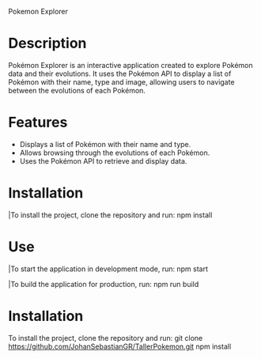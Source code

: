 Pokemon Explorer

# Description
Pokémon Explorer is an interactive application created to explore Pokémon data and their evolutions. It uses the Pokémon API to display a list of Pokémon with their name, type and image, allowing users to navigate between the evolutions of each Pokémon.

# Features
- Displays a list of Pokémon with their name and type.
- Allows browsing through the evolutions of each Pokémon.
- Uses the Pokémon API to retrieve and display data.

# Installation
|To install the project, clone the repository and run:
npm install

# Use
|To start the application in development mode, run:
npm start

|To build the application for production, run:
npm run build

# Installation
To install the project, clone the repository and run:
git clone https://github.com/JohanSebastianGR/TallerPokemon.git
npm install
